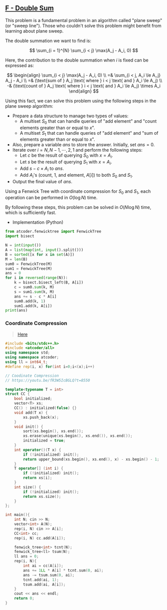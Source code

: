 ## [F - Double Sum](https://atcoder.jp/contests/abc351/tasks/abc351_f)

<!-- 
この問題は平面走査と呼ばれるアルゴリズムの基本問題です。この問題を解けなかった人は平面走査について学習するとよいでしょう。

求めたい二重和は

$$
\sum_{i = 1}^{N} \sum_{i<j} \max(A_j - A_i, 0)
$$

です。ここで、$i$ を固定したときの二重和への寄与は

$$
\begin{align}
\sum_{i < j} \max(A_j - A_i, 0) \\
=& \sum_{i < j, A_i \le A_j} A_j - A_i \\
=& (i < j かつ A_i \le A_j である A_j の総和) \\
-& (i < j A_i \le A_j である A_j の個数) \times A_i
\end{align}
$$


と言い換えることが出来ます。 この事実を利用すると、次の手順で平面走査をすることでこの問題を解くことが出来ます。

* 次の 2 種類の値を管理するデータ構造を用意する。
  * 「要素の追加」「$x$ 以上の要素の個数」の 2 種類のクエリを処理できる多重集合 $S_0$
  * 「要素の追加」「$x$ 以上の要素の総和」の 2 種類のクエリを処理できる多重集合 $S_1$
* また、答えを格納する変数 $ans$ を用意する。はじめ $ans = 0$ とする。
* $i = N, N-1, \cdots, 2, 1$の順に次の処理を行う。
  * $c$ を $S_0$ に $x = A_i$ でクエリを投げたときの返り値とする。
  * $s$ を $S_1$ に $x = A_i$ でクエリを投げたときの返り値とする。
  * $ans$ に $s - c \times A_i$ を加算する。
  * $S_0, S_1$ に $A_i$ を追加する。
* 最終的な $ans$ の値を出力する。

$S_0, S_1$ については、座標圧縮した Fenwick Tree を持てば 1 回の処理あたり $O(\log N)$ の計算量で処理出来ます。

以上よりこの問題を $O(N \log N)$ で解くことが出来て、これは十分高速です。

* 実装例 (Python) -->

This problem is a fundamental problem in an algorithm called "plane sweep" (or "sweep line"). Those who couldn't solve this problem might benefit from learning about plane sweep.

The double summation we want to find is:

$$
\sum_{i = 1}^{N} \sum_{i < j} \max(A_j - A_i, 0)
$$

Here, the contribution to the double summation when $i$ is fixed can be expressed as:

$$
\begin{align}
\sum_{i < j} \max(A_j - A_i, 0) \\
=& \sum_{i < j, A_i \le A_j} A_j - A_i \\
=& (\text{sum of } A_j \text{ where } i < j \text{ and } A_i \le A_j) \\
-& (\text{count of } A_j \text{ where } i < j \text{ and } A_i \le A_j) \times A_i
\end{align}
$$

Using this fact, we can solve this problem using the following steps in the plane sweep algorithm:

* Prepare a data structure to manage two types of values:
  * A multiset $S_0$ that can handle queries of "add element" and "count elements greater than or equal to $x$".
  * A multiset $S_1$ that can handle queries of "add element" and "sum of elements greater than or equal to $x$".
* Also, prepare a variable $ans$ to store the answer. Initially, set $ans = 0$.
* Iterate over $i = N, N-1, \cdots, 2, 1$ and perform the following steps:
  * Let $c$ be the result of querying $S_0$ with $x = A_i$.
  * Let $s$ be the result of querying $S_1$ with $x = A_i$.
  * Add $s - c \times A_i$ to $ans$.
  * Add $A_i$'s (count, $1$, and element, $A[i]$) to both $S_0$ and $S_1$.
* Output the final value of $ans$.

Using a Fenwick Tree with coordinate compression for $S_0$ and $S_1$, each operation can be performed in $O(\log N)$ time.

By following these steps, this problem can be solved in $O(N \log N)$ time, which is sufficiently fast.

* Implementation (Python)

```py
from atcoder.fenwicktree import FenwickTree
import bisect

N = int(input())
A = list(map(int, input().split()))
B = sorted([x for x in set(A)])
M = len(B)
sum0 = FenwickTree(M)
sum1 = FenwickTree(M)
ans = 0
for i in reversed(range(N)):
    k = bisect.bisect_left(B, A[i])
    c = sum0.sum(k, M)
    s = sum1.sum(k, M)
    ans += s - c * A[i]
    sum0.add(k, 1)
    sum1.add(k, A[i])
print(ans)

```

### Coordinate Compression

> [Here](https://codeforces.com/blog/entry/23180?#comment-561832)

```cpp
#include <bits/stdc++.h>
#include <atcoder/all>
using namespace std;
using namespace atcoder;
using ll = int64_t;
#define rep(i, x) for(int i=0;i<(x);i++)

// Coodinate Compression
// https://youtu.be/fR3W5IcBGLQ?t=8550

template<typename T = int>
struct CC {
    bool initialized;
    vector<T> xs;
    CC() : initialized(false) {}
    void add(T x) {
        xs.push_back(x);
    }
    void init() {
        sort(xs.begin(), xs.end());
        xs.erase(unique(xs.begin(), xs.end()), xs.end());
        initialized = true;
    }
    int operator()(T x) {
        if (!initialized) init();
        return upper_bound(xs.begin(), xs.end(), x) - xs.begin() - 1;
    }
    T operator[] (int i) {
        if (!initialized) init();
        return xs[i];
    }
    int size() {
        if (!initialized) init();
        return xs.size();
    }
};

int main(){
    int N; cin >> N;
    vector<int> A(N);
    rep(i, N) cin >> A[i];
    CC<int> cc;
    rep(i, N) cc.add(A[i]);

    fenwick_tree<int> tcnt(N);
    fenwick_tree<ll> tsum(N);
    ll ans = 0;
    rep(i, N){
        int ai = cc(A[i]);
        ans += 1LL * A[i] * tcnt.sum(0, ai);
        ans -= tsum.sum(0, ai);
        tcnt.add(ai, 1);
        tsum.add(ai, A[i]);
    }
    cout << ans << endl;
    return 0;
}

```
